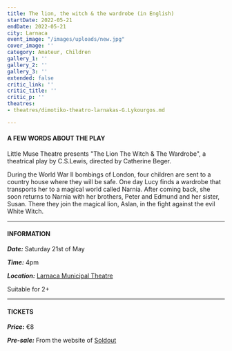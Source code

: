 ```yaml
---
title: The lion, the witch & the wardrobe (in English)
startDate: 2022-05-21
endDate: 2022-05-21
city: Larnaca
event_image: "/images/uploads/new.jpg"
cover_image: ''
category: Amateur, Children
gallery_1: ''
gallery_2: ''
gallery_3: ''
extended: false
critic_link: ''
critic_title: ''
critic_p: ''
theatres:
- theatres/dimotiko-theatro-larnakas-G.Lykourgos.md

---
```

#### A FEW WORDS ABOUT THE PLAY

Little Muse Theatre presents "The Lion The Witch & The Wardrobe", a theatrical play by C.S.Lewis, directed by Catherine Beger.

During the World War II bombings of London, four children are sent to a country house where they will be safe. One day Lucy finds a wardrobe that transports her to a magical world called Narnia. After coming back, she soon returns to Narnia with her brothers, Peter and Edmund and her sister, Susan. There they join the magical lion, Aslan, in the fight against the evil White Witch.

***

#### INFORMATION

**_Date:_** Saturday 21st of May

**_Time:_** 4pm

**_Location:_** [Larnaca Municipal Theatre](https://www.google.com/maps/place/Municipal+Theater,+Leonida+Kioupi,+Larnaca,+Cyprus/@34.9160241,33.624356,17z/data=!3m1!4b1!4m5!3m4!1s0x14e082afaf32c615:0xfceabf5700ff20cf!8m2!3d34.9160916!4d33.6265818 "Larnaca Municipal Theatre")

Suitable for 2+

***

#### TICKETS

**_Price:_** €8

**_Pre-sale:_** From the website of [Soldout](https://www.soldoutticketbox.com/the-lion-the-witch-and-the-wardrope-little-muse-theatre/?lang=en "Soldout")